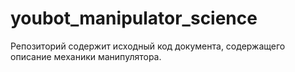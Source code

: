 # youbot_manipulator_science
Репозиторий содержит исходный код документа, содержащего описание механики манипулятора.
